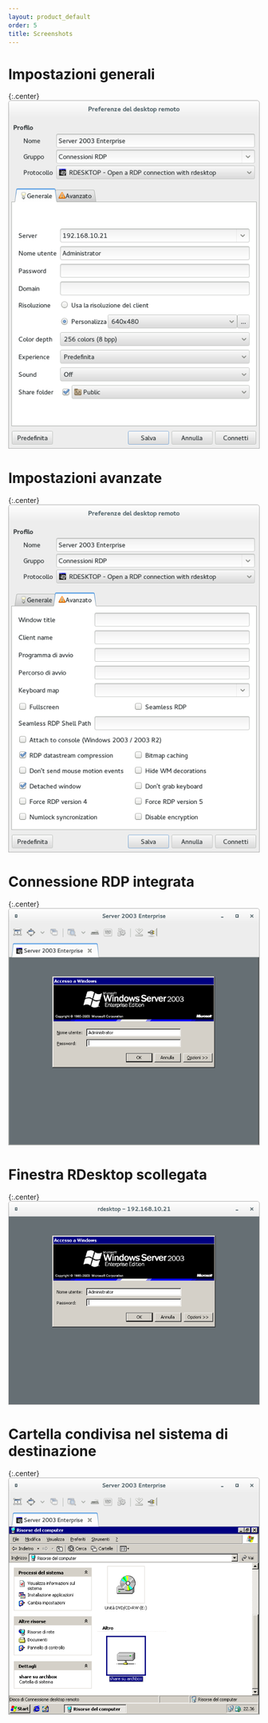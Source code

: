 ```yaml
---
layout: product_default
order: 5
title: Screenshots
---
```

# Impostazioni generali

{:.center}
![Impostazioni generali](/resources/remmina-plugin-rdesktop/archive/latest/italian/general.png)

# Impostazioni avanzate

{:.center}
![Impostazioni avanzate](/resources/remmina-plugin-rdesktop/archive/latest/italian/advanced.png)

# Connessione RDP integrata

{:.center}
![Connessione RDP integrata](/resources/remmina-plugin-rdesktop/archive/latest/italian/integrated.png)

# Finestra RDesktop scollegata

{:.center}
![Finestra RDesktop scollegata](/resources/remmina-plugin-rdesktop/archive/latest/italian/detached.png)

# Cartella condivisa nel sistema di destinazione

{:.center}
![Cartella condivisa nel sistema di destinazione](/resources/remmina-plugin-rdesktop/archive/latest/italian/sharedfolder.png)